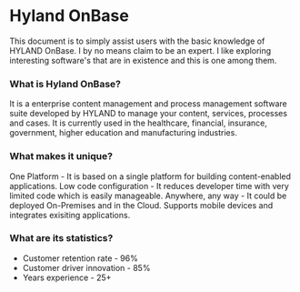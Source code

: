 # Hyland OnBase 
This document is to simply assist users with the basic knowledge of HYLAND OnBase. I by no means claim to be an expert. I like exploring interesting software's that are in existence and this is one among them. 

### What is Hyland OnBase?
It is a enterprise content management and process management software suite developed by HYLAND to manage your content, services, processes and cases. It is currently used in the healthcare, financial, insurance, government, higher education and manufacturing industries. 

### What makes it unique?
One Platform - It is based on a single platform for building content-enabled applications. 
Low code configuration - It reduces developer time with very limited code which is easily manageable. 
Anywhere, any way - It could be deployed On-Premises and in the Cloud. Supports mobile devices and integrates exisiting applications.

### What are its statistics?
- Customer retention rate - 96% 
- Customer driver innovation - 85%
- Years experience - 25+


